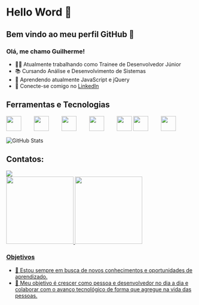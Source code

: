 # Hello Word 👋
## Bem vindo ao meu perfil GitHub 👋

### Olá, me chamo Guilherme! 

- 👨‍💻 Atualmente trabalhando como Trainee de Desenvolvedor Júnior
- 📚 Cursando Análise e Desenvolvimento de Sistemas
- 🚀 Aprendendo atualmente JavaScript e jQuery
- 🔗 Conecte-se comigo no [LinkedIn](https://www.linkedin.com/in/guilherme-barross/)

## Ferramentas e Tecnologias
<div>
    <span style="padding-right: 30px;">
        <img loading="lazy" src="https://cdn.jsdelivr.net/gh/devicons/devicon/icons/html5/html5-plain-wordmark.svg" width="40" height="40"/>
    </span>
    <span style="padding-right: 30px;">
        <img loading="lazy" src="https://cdn.jsdelivr.net/gh/devicons/devicon/icons/css3/css3-plain-wordmark.svg" width="40" height="40"/>
    </span>
    <span style="padding-right: 30px;">
        <img loading="lazy" src="https://cdn.jsdelivr.net/gh/devicons/devicon/icons/javascript/javascript-plain.svg" width="40" height="40"/>
    </span>
    <span style="padding-right: 30px;">
        <img loading="lazy" src="https://cdn.jsdelivr.net/gh/devicons/devicon/icons/jquery/jquery-plain-wordmark.svg" width="40" height="40"/>
    </span>
    <span style="padding-right: 30pxt;">
        <img loading="lazy" src="https://cdn.jsdelivr.net/gh/devicons/devicon/icons/bootstrap/bootstrap-plain-wordmark.svg" width="40" height="40"/>
    </span>
    <span style="padding-right: 30px;">
        <img loading="lazy" src="https://cdn.jsdelivr.net/gh/devicons/devicon/icons/git/git-plain-wordmark.svg" width="40" height="40"/>
    </span>
    <span style="padding-right: 30px;">
        <img loading="lazy" src="https://cdn.jsdelivr.net/gh/devicons/devicon/icons/github/github-original-wordmark.svg" width="40" height="40"/>
    </span>
</div>

![GitHub Stats](https://github-readme-stats.vercel.app/api?username=guibarross&show_icons=true)

## Contatos:
<div>
<a href="https://www.linkedin.com/in/guilherme-barross/" target="_blank"><img loading="lazy" src="https://img.shields.io/badge/-LinkedIn-%230077B5?style=for-the-badge&logo=linkedin&logoColor=white" target="_blank"></a>   
</div>

<div>
<a href="https://github.com/guibarross">
<img loading="lazy" height="180em" src="https://github-readme-stats.vercel.app/api/top-langs/?username=seu-usuário-aqui&layout=compact&langs_count=7&theme=dracula"/>
<img loading="lazy" height="180em" src="https://github-readme-stats.vercel.app/api?username=seu-usuário-aqui&show_icons=true&theme=dracula&include_all_commits=true&count_private=true"/>
</div>
  
### Objetivos

- 🌱 Estou sempre em busca de novos conhecimentos e oportunidades de aprendizado.
- 🚀 Meu objetivo é crescer como pessoa e desenvolvedor no dia a dia e colaborar com o avanço tecnológico de forma que agregue na vida das pessoas.

<!--
### Projetos Recentes

- [Projeto 1](link-do-projeto-1): Descreva aqui um projeto recente que você tenha concluído ou esteja trabalhando.
- [Projeto 2](link-do-projeto-2): Outro exemplo de projeto relevante.
- [Projeto 3](link-do-projeto-3): Mais um projeto incrível!

-->
  

